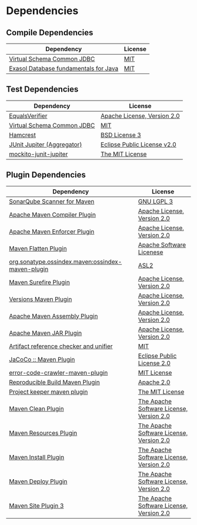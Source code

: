 <!-- @formatter:off -->
# Dependencies

## Compile Dependencies

| Dependency                                 | License  |
| ------------------------------------------ | -------- |
| [Virtual Schema Common JDBC][0]            | [MIT][1] |
| [Exasol Database fundamentals for Java][2] | [MIT][1] |

## Test Dependencies

| Dependency                      | License                          |
| ------------------------------- | -------------------------------- |
| [EqualsVerifier][3]             | [Apache License, Version 2.0][4] |
| [Virtual Schema Common JDBC][0] | [MIT][1]                         |
| [Hamcrest][5]                   | [BSD License 3][6]               |
| [JUnit Jupiter (Aggregator)][7] | [Eclipse Public License v2.0][8] |
| [mockito-junit-jupiter][9]      | [The MIT License][10]            |

## Plugin Dependencies

| Dependency                                              | License                                       |
| ------------------------------------------------------- | --------------------------------------------- |
| [SonarQube Scanner for Maven][11]                       | [GNU LGPL 3][12]                              |
| [Apache Maven Compiler Plugin][13]                      | [Apache License, Version 2.0][14]             |
| [Apache Maven Enforcer Plugin][15]                      | [Apache License, Version 2.0][14]             |
| [Maven Flatten Plugin][16]                              | [Apache Software Licenese][4]                 |
| [org.sonatype.ossindex.maven:ossindex-maven-plugin][17] | [ASL2][4]                                     |
| [Maven Surefire Plugin][18]                             | [Apache License, Version 2.0][14]             |
| [Versions Maven Plugin][19]                             | [Apache License, Version 2.0][14]             |
| [Apache Maven Assembly Plugin][20]                      | [Apache License, Version 2.0][14]             |
| [Apache Maven JAR Plugin][21]                           | [Apache License, Version 2.0][14]             |
| [Artifact reference checker and unifier][22]            | [MIT][1]                                      |
| [JaCoCo :: Maven Plugin][23]                            | [Eclipse Public License 2.0][24]              |
| [error-code-crawler-maven-plugin][25]                   | [MIT License][26]                             |
| [Reproducible Build Maven Plugin][27]                   | [Apache 2.0][4]                               |
| [Project keeper maven plugin][28]                       | [The MIT License][29]                         |
| [Maven Clean Plugin][30]                                | [The Apache Software License, Version 2.0][4] |
| [Maven Resources Plugin][31]                            | [The Apache Software License, Version 2.0][4] |
| [Maven Install Plugin][32]                              | [The Apache Software License, Version 2.0][4] |
| [Maven Deploy Plugin][33]                               | [The Apache Software License, Version 2.0][4] |
| [Maven Site Plugin 3][34]                               | [The Apache Software License, Version 2.0][4] |

[0]: https://github.com/exasol/virtual-schema-common-jdbc
[1]: https://opensource.org/licenses/MIT
[2]: https://github.com/exasol/db-fundamentals-java
[3]: http://www.jqno.nl/equalsverifier
[4]: http://www.apache.org/licenses/LICENSE-2.0.txt
[5]: http://hamcrest.org/JavaHamcrest/
[6]: http://opensource.org/licenses/BSD-3-Clause
[7]: https://junit.org/junit5/
[8]: https://www.eclipse.org/legal/epl-v20.html
[9]: https://github.com/mockito/mockito
[10]: https://github.com/mockito/mockito/blob/main/LICENSE
[11]: http://sonarsource.github.io/sonar-scanner-maven/
[12]: http://www.gnu.org/licenses/lgpl.txt
[13]: https://maven.apache.org/plugins/maven-compiler-plugin/
[14]: https://www.apache.org/licenses/LICENSE-2.0.txt
[15]: https://maven.apache.org/enforcer/maven-enforcer-plugin/
[16]: https://www.mojohaus.org/flatten-maven-plugin/
[17]: https://sonatype.github.io/ossindex-maven/maven-plugin/
[18]: https://maven.apache.org/surefire/maven-surefire-plugin/
[19]: http://www.mojohaus.org/versions-maven-plugin/
[20]: https://maven.apache.org/plugins/maven-assembly-plugin/
[21]: https://maven.apache.org/plugins/maven-jar-plugin/
[22]: https://github.com/exasol/artifact-reference-checker-maven-plugin
[23]: https://www.jacoco.org/jacoco/trunk/doc/maven.html
[24]: https://www.eclipse.org/legal/epl-2.0/
[25]: https://github.com/exasol/error-code-crawler-maven-plugin/
[26]: https://github.com/exasol/error-code-crawler-maven-plugin/blob/main/LICENSE
[27]: http://zlika.github.io/reproducible-build-maven-plugin
[28]: https://github.com/exasol/project-keeper/
[29]: https://github.com/exasol/project-keeper/blob/main/LICENSE
[30]: http://maven.apache.org/plugins/maven-clean-plugin/
[31]: http://maven.apache.org/plugins/maven-resources-plugin/
[32]: http://maven.apache.org/plugins/maven-install-plugin/
[33]: http://maven.apache.org/plugins/maven-deploy-plugin/
[34]: http://maven.apache.org/plugins/maven-site-plugin/
